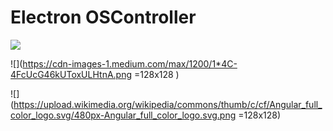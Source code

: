 # Electron OSController

![](https://raw.githubusercontent.com/roicort/OSController/master/EOSController/assets/screen.png )

![](https://cdn-images-1.medium.com/max/1200/1*4C-4FcUcG46kUToxULHtnA.png =128x128 )

![](https://upload.wikimedia.org/wikipedia/commons/thumb/c/cf/Angular_full_color_logo.svg/480px-Angular_full_color_logo.svg.png =128x128)

